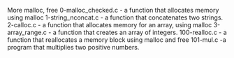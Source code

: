 More malloc, free
0-malloc_checked.c - a function that allocates memory using malloc
1-string_nconcat.c - a function that concatenates two strings.
2-calloc.c - a function that allocates memory for an array, using malloc
3-array_range.c - a function that creates an array of integers.
100-realloc.c - a function that reallocates a memory block using malloc and free
101-mul.c -a program that multiplies two positive numbers.
